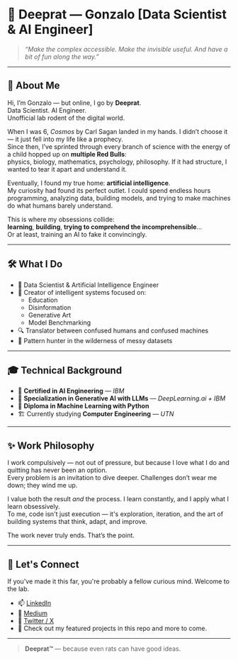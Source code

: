 # 🧠 Deeprat — Gonzalo [Data Scientist & AI Engineer]

> *“Make the complex accessible. Make the invisible useful. And have a bit of fun along the way.”*

---

## 👋 About Me

Hi, I’m Gonzalo — but online, I go by **Deeprat**.  
Data Scientist. AI Engineer.  
Unofficial lab rodent of the digital world.

When I was 6, *Cosmos* by Carl Sagan landed in my hands. I didn’t choose it — it just fell into my life like a prophecy.  
Since then, I’ve sprinted through every branch of science with the energy of a child hopped up on **multiple Red Bulls**:  
physics, biology, mathematics, psychology, philosophy. If it had structure, I wanted to tear it apart and understand it.

Eventually, I found my true home: **artificial intelligence**.  
My curiosity had found its perfect outlet. I could spend endless hours programming, analyzing data, building models, and trying to make machines do what humans barely understand.

This is where my obsessions collide:  
**learning**, **building**, **trying to comprehend the incomprehensible**...  
Or at least, training an AI to fake it convincingly.

---

## 🛠 What I Do

- 🧩 Data Scientist & Artificial Intelligence Engineer  
- 🧠 Creator of intelligent systems focused on:
  - Education  
  - Disinformation  
  - Generative Art  
  - Model Benchmarking
- 🔍 Translator between confused humans and confused machines  
- 🧹 Pattern hunter in the wilderness of messy datasets

---

## 🎓 Technical Background

- 🧪 **Certified in AI Engineering** — *IBM*  
- 🧠 **Specialization in Generative AI with LLMs** — *DeepLearning.ai + IBM*  
- 🐍 **Diploma in Machine Learning with Python**  
- 🏗 Currently studying **Computer Engineering** — *UTN*

---

## ✨ Work Philosophy

I work compulsively — not out of pressure, but because I love what I do and quitting has never been an option.  
Every problem is an invitation to dive deeper. Challenges don’t wear me down; they wind me up.

I value both the result *and* the process. I learn constantly, and I apply what I learn obsessively.  
To me, code isn't just execution — it's exploration, iteration, and the art of building systems that think, adapt, and improve.

The work never truly ends. That’s the point.

---

## 🚀 Let's Connect

If you've made it this far, you're probably a fellow curious mind. Welcome to the lab.

- 📫 [LinkedIn](https://www.linkedin.com/in/yourusername/)  
- 🧪 [Medium](https://medium.com/@yourusername)  
- 💬 [Twitter / X](https://twitter.com/yourusername)  
- 📂 Check out my featured projects in this repo and more to come.

---

> **Deeprat™** — because even rats can have good ideas.
